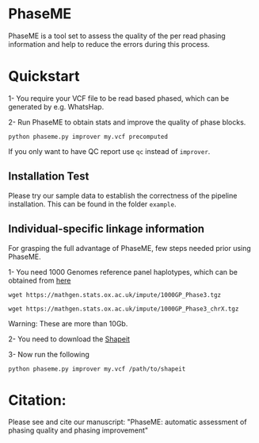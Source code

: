 PhaseME
======

PhaseME is a tool set to assess the quality of the per read phasing information and help to reduce the errors during this process. 


# Quickstart

1- You require your VCF file to be read based phased, which can be generated by e.g. WhatsHap.

2- Run PhaseME to obtain stats and improve the quality of phase blocks.

```
python phaseme.py improver my.vcf precomputed
```
If you only want to have QC report use `qc` instead of `improver`. 


## Installation Test

Please try our sample data to establish the correctness of the pipeline installation. This can be found in the folder `example`.




## Individual-specific linkage information

For grasping the full advantage of PhaseME, few steps needed prior using PhaseME.

1- You need 1000 Genomes reference panel haplotypes, which can be obtained from [here](https://mathgen.stats.ox.ac.uk/impute/1000GP_Phase3.html)

```
wget https://mathgen.stats.ox.ac.uk/impute/1000GP_Phase3.tgz

wget https://mathgen.stats.ox.ac.uk/impute/1000GP_Phase3_chrX.tgz
```

Warning: These are more than 10Gb.


2- You need to download the [Shapeit](https://mathgen.stats.ox.ac.uk/genetics_software/shapeit/shapeit.html)

3- Now run the following


```
python phaseme.py improver my.vcf /path/to/shapeit
```




# Citation:

Please see and cite our manuscript: "PhaseME: automatic assessment of phasing quality and phasing improvement"






